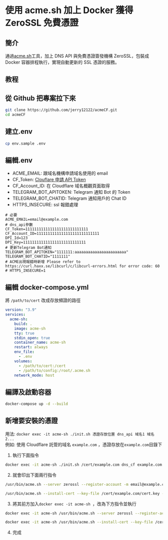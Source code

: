 # 使用 acme.sh 加上 Docker 獲得 ZeroSSL 免費憑證

## 簡介

通過[acme.sh](https://github.com/acmesh-official/acme.sh)工具，加上 DNS API 與免費憑證簽發機構 ZeroSSL，包裝成 Docker 容器排程執行，實現自動更新的 SSL 憑證的服務。

## 教程

## 從 Github 把專案拉下來

```bash
git clone https://github.com/jerry12122/acmeCF.git
cd acmeCF
```

## 建立.env

```bash
cp env.sample .env
```

## 編輯.env

- ACME_EMAIL: 跟域名機構申請域名使用的 email
- CF_Token: [Clouflare 申請 API Token](https://dash.cloudflare.com/profile/api-tokens)
- CF_Account_ID: 在 Cloudflare 域名概觀頁面取得
- TELEGRAM_BOT_APITOKEN: Telegram 通知 Bot 的 Token
- TELEGRAM_BOT_CHATID: Telegram 通知用戶的 Chat ID
- HTTPS_INSECURE: ssl 報錯處理

```
# 必要
ACME_EMAIL=email@example.com
# dns_api參數
CF_Token=1111111111111111111111111111
CF_Account_ID=1111111111111111111111111111
DPI_Id=123
DPI_Key=1111111111111111111111111111
# 更新Telegram Bot通知
TELEGRAM_BOT_APITOKEN="1111111:aaaaaaaaaaaaaaaaaaaaaaa"
TELEGRAM_BOT_CHATID="1111111"
# ACME出現報錯時新增 Please refer to https://curl.haxx.se/libcurl/c/libcurl-errors.html for error code: 60
# HTTPS_INSECURE=1
```

## 編輯 docker-compose.yml

將 `/path/to/cert` 改成存放頻證的路徑

```yml
version: "3.9"
services:
  acme-sh:
    build: .
    image: acme-sh
    tty: true
    stdin_open: true
    container_name: acme-sh
    restart: always
    env_file:
      - .env
    volumes:
      - /path/to/cert:/cert
      - /path/to/config:/root/.acme.sh
    network_mode: host
```

## 編譯及啟動容器

```bash
docker-compose up -d --build
```

## 新增要安裝的憑證

用法: `docker exec -it acme-sh ./init.sh 憑證存放位置 dns_api 域名1 域名2...`  
例如: 使用 Cloudflare 託管的域名 `example.com` ，憑證存放在`example.com`目錄下

1. 執行下面指令

```bash
docker exec -it acme-sh ./init.sh /cert/example.com dns_cf example.com
```

2. 就會印出下面兩行指令

```bash
/usr/bin/acme.sh --server zerossl --register-account -m email@example.com --issue --force --log --dns dns_cf -d example.com

/usr/bin/acme.sh --install-cert --key-file /cert/example.com/cert.key --fullchain-file /cert/example.com/cert.pem --log -d example.com
```

3. 將其前方加入`docker exec -it acme-sh `，改為下方指令並執行

```bash
docker exec -it acme-sh /usr/bin/acme.sh --server zerossl --register-account -m email@example.com --issue --force --log --dns dns_cf -d example.com

docker exec -it acme-sh /usr/bin/acme.sh --install-cert --key-file /cert/example.com/cert.key --fullchain-file /cert/example.com/cert.pem --log -d example.com
```

4. 完成
